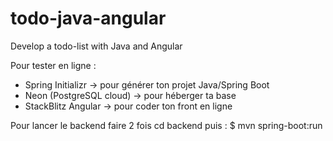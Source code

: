 # todo-java-angular
Develop a todo-list with Java and Angular


Pour tester en ligne :

  - Spring Initializr → pour générer ton projet Java/Spring Boot
  - Neon (PostgreSQL cloud) → pour héberger ta base
  - StackBlitz Angular → pour coder ton front en ligne

Pour lancer le backend faire 2 fois cd backend puis : $ mvn spring-boot:run
